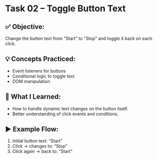 # Task 02 – Toggle Button Text

## ✅ Objective:
Change the button text from "Start" to "Stop" and toggle it back on each click.

## 💡 Concepts Practiced:
- Event listeners for buttons
- Conditional logic to toggle text
- DOM manipulation

## 📘 What I Learned:
- How to handle dynamic text changes on the button itself.
- Better understanding of click events and conditions.

## ▶️ Example Flow:
1. Initial button text: “Start”
2. Click → changes to: “Stop”
3. Click again → back to: “Start”
